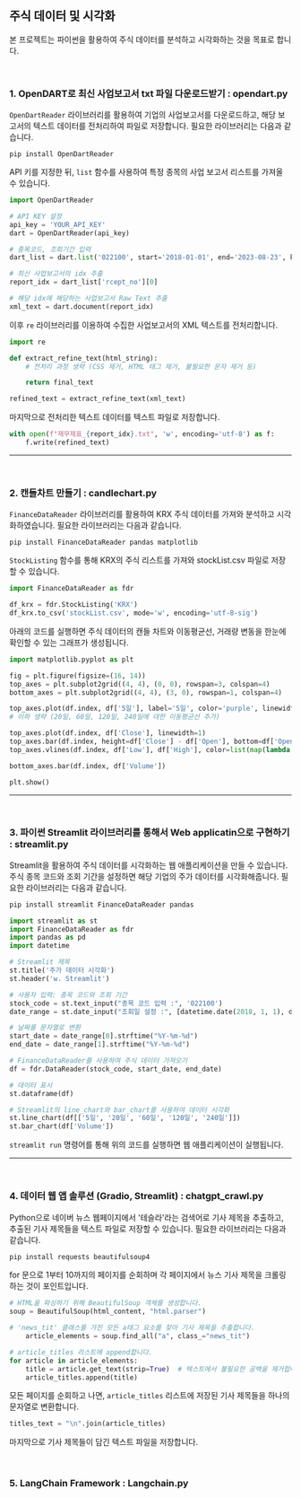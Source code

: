 ## 주식 데이터 및 시각화 

본 프로젝트는 파이썬을 활용하여 주식 데이터를 분석하고 시각화하는 것을 목표로 합니다.

<br/>

### 1. OpenDART로 최신 사업보고서 txt 파일 다운로드받기 : opendart.py

`OpenDartReader` 라이브러리를 활용하여 기업의 사업보고서를 다운로드하고, 해당 보고서의 텍스트 데이터를 전처리하여 파일로 저장합니다. 필요한 라이브러리는 다음과 같습니다. 
```
pip install OpenDartReader
```

API 키를 지정한 뒤, `list` 함수를 사용하여 특정 종목의 사업 보고서 리스트를 가져올 수 있습니다. 
```Python
import OpenDartReader

# API KEY 설정
api_key = 'YOUR_API_KEY'
dart = OpenDartReader(api_key)

# 종목코드, 조회기간 입력
dart_list = dart.list('022100', start='2018-01-01', end='2023-08-23', kind='A', final=False)

# 최신 사업보고서의 idx 추출
report_idx = dart_list['rcept_no'][0]

# 해당 idx에 해당하는 사업보고서 Raw Text 추출
xml_text = dart.document(report_idx)
```

이후 `re` 라이브러리를 이용하여 수집한 사업보고서의 XML 텍스트를 전처리합니다.
```Python
import re

def extract_refine_text(html_string):
    # 전처리 과정 생략 (CSS 제거, HTML 태그 제거, 불필요한 문자 제거 등)

    return final_text

refined_text = extract_refine_text(xml_text)
```

마지막으로 전처리한 텍스트 데이터를 텍스트 파일로 저장합니다.
```Python
with open(f"재무제표_{report_idx}.txt", 'w', encoding='utf-8') as f:
    f.write(refined_text)
```

---
<br/>

### 2. 캔들차트 만들기 : candlechart.py

`FinanceDataReader` 라이브러리를 활용하여 KRX 주식 데이터를 가져와 분석하고 시각화하였습니다. 필요한 라이브러리는 다음과 같습니다.
```
pip install FinanceDataReader pandas matplotlib
```

`StockListing` 함수를 통해 KRX의 주식 리스트를 가져와 stockList.csv 파일로 저장할 수 있습니다.
```Python
import FinanceDataReader as fdr

df_krx = fdr.StockListing('KRX')
df_krx.to_csv('stockList.csv', mode='w', encoding='utf-8-sig')
```

아래의 코드를 실행하면 주식 데이터의 캔들 차트와 이동평균선, 거래량 변동을 한눈에 확인할 수 있는 그래프가 생성됩니다. 
```Python
import matplotlib.pyplot as plt

fig = plt.figure(figsize=(16, 14))
top_axes = plt.subplot2grid((4, 4), (0, 0), rowspan=3, colspan=4)
bottom_axes = plt.subplot2grid((4, 4), (3, 0), rowspan=1, colspan=4)

top_axes.plot(df.index, df['5일'], label='5일', color='purple', linewidth=1.5)
# 이하 생략 (20일, 60일, 120일, 240일에 대한 이동평균선 추가)

top_axes.plot(df.index, df['Close'], linewidth=1)
top_axes.bar(df.index, height=df['Close'] - df['Open'], bottom=df['Open'], width=1, color=list(map(lambda c: 'red' if c > 0 else 'blue', df['Change'])))
top_axes.vlines(df.index, df['Low'], df['High'], color=list(map(lambda c: 'red' if c > 0 else 'blue', df['Change'])))

bottom_axes.bar(df.index, df['Volume'])

plt.show()
```

---
<br/>

### 3. 파이썬 Streamlit 라이브러리를 통해서 Web applicatin으로 구현하기 : streamlit.py

Streamlit을 활용하여 주식 데이터를 시각화하는 웹 애플리케이션을 만들 수 있습니다. 주식 종목 코드와 조회 기간을 설정하면 해당 기업의 주가 데이터를 시각화해줍니다. 필요한 라이브러리는 다음과 같습니다.
```bash
pip install streamlit FinanceDataReader pandas
```

```Python
import streamlit as st
import FinanceDataReader as fdr
import pandas as pd
import datetime

# Streamlit 제목
st.title('주가 데이터 시각화')
st.header('w. Streamlit')

# 사용자 입력: 종목 코드와 조회 기간
stock_code = st.text_input("종목 코드 입력 :", '022100')
date_range = st.date_input("조회일 설정 :", [datetime.date(2018, 1, 1), datetime.date(2023, 8, 23)])

# 날짜를 문자열로 변환
start_date = date_range[0].strftime("%Y-%m-%d")
end_date = date_range[1].strftime("%Y-%m-%d")

# FinanceDataReader를 사용하여 주식 데이터 가져오기
df = fdr.DataReader(stock_code, start_date, end_date)

# 데이터 표시
st.dataframe(df)

# Streamlit의 line_chart와 bar_chart를 사용하여 데이터 시각화
st.line_chart(df[['5일', '20일', '60일', '120일', '240일']])
st.bar_chart(df['Volume'])
```

`streamlit run` 명령어를 통해 위의 코드를 실행하면 웹 애플리케이션이 실행됩니다. 

---
<br/>

### 4. 데이터 웹 앱 솔루션 (Gradio, Streamlit) : chatgpt_crawl.py

Python으로 네이버 뉴스 웹페이지에서 '테슬라'라는 검색어로 기사 제목을 추출하고, 추출된 기사 제목들을 텍스트 파일로 저장할 수 있습니다. 필요한 라이브러리는 다음과 같습니다.
```bash
pip install requests beautifulsoup4
```

for 문으로 1부터 10까지의 페이지를 순회하며 각 페이지에서 뉴스 기사 제목을 크롤링하는 것이 포인트입니다. 

```Python
# HTML을 파싱하기 위해 BeautifulSoup 객체를 생성합니다. 
soup = BeautifulSoup(html_content, "html.parser")

# 'news_tit' 클래스를 가진 모든 a태그 요소를 찾아 기사 제목을 추출합니다.
    article_elements = soup.find_all("a", class_="news_tit")

# article_titles 리스트에 append합니다.
for article in article_elements:
    title = article.get_text(strip=True)  # 텍스트에서 불필요한 공백을 제거합니다
    article_titles.append(title)
```

모든 페이지를 순회하고 나면, `article_titles` 리스트에 저장된 기사 제목들을 하나의 문자열로 변환합니다. 
```Python
titles_text = "\n".join(article_titles)
```

마지막으로 기사 제목들이 담긴 텍스트 파일을 저장합니다.


<br/>

### 5. LangChain Framework : Langchain.py



